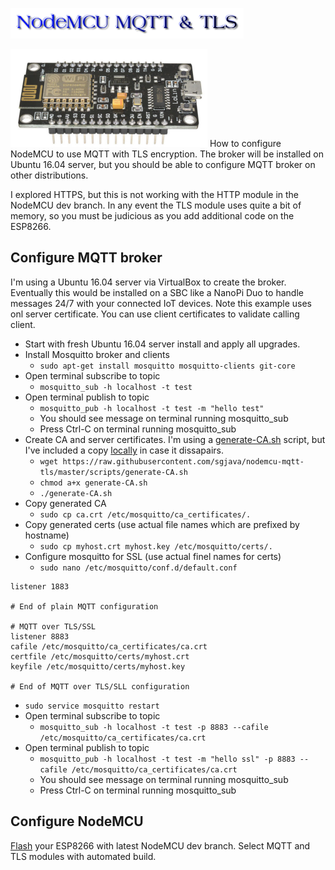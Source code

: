 ![Title](images/title.png)

![ESP8266 LoLin V3 NodeMCU](images/esp8266.png)
How to configure NodeMCU to use MQTT with TLS encryption. The broker will be
installed on Ubuntu 16.04 server, but you should be able to configure MQTT
broker on other distributions.

I explored HTTPS, but this is not working with the HTTP module in the NodeMCU
dev branch. In any event the TLS module uses quite a bit of memory, so you must
be judicious as you add additional code on the ESP8266.

## Configure MQTT broker
I'm using a Ubuntu 16.04 server via VirtualBox to create the broker. Eventually
this would be installed on a SBC like a NanoPi Duo to handle messages 24/7 with
your connected IoT devices. Note this example uses onl server certificate. You
can use client certificates to validate calling client.
* Start with fresh Ubuntu 16.04 server install and apply all upgrades.
* Install Mosquitto broker and clients
    * `sudo apt-get install mosquitto mosquitto-clients git-core`
* Open terminal subscribe to topic
    * `mosquitto_sub -h localhost -t test`
* Open terminal publish to topic
    * `mosquitto_pub -h localhost -t test -m "hello test"`
    * You should see message on terminal running mosquitto_sub
    * Press Ctrl-C on terminal running mosquitto_sub
* Create CA and server certificates. I'm using a [generate-CA.sh](https://github.com/owntracks/tools/raw/master/TLS/generate-CA.sh)
script, but I've included a copy [locally](https://raw.githubusercontent.com/sgjava/nodemcu-mqtt-tls/master/scripts/generate-CA.sh) in case it dissapairs. 
    * `wget https://raw.githubusercontent.com/sgjava/nodemcu-mqtt-tls/master/scripts/generate-CA.sh`
    * `chmod a+x generate-CA.sh`
    * `./generate-CA.sh`
* Copy generated CA
    * `sudo cp ca.crt /etc/mosquitto/ca_certificates/.`
* Copy generated certs (use actual file names which are prefixed by hostname)
    * `sudo cp myhost.crt myhost.key /etc/mosquitto/certs/.`
* Configure mosquitto for SSL (use actual finel names for certs)
    * `sudo nano /etc/mosquitto/conf.d/default.conf`
```# Plain MQTT protocol
listener 1883

# End of plain MQTT configuration

# MQTT over TLS/SSL
listener 8883
cafile /etc/mosquitto/ca_certificates/ca.crt
certfile /etc/mosquitto/certs/myhost.crt
keyfile /etc/mosquitto/certs/myhost.key

# End of MQTT over TLS/SLL configuration
```
* `sudo service mosquitto restart`
* Open terminal subscribe to topic
    * `mosquitto_sub -h localhost -t test -p 8883 --cafile /etc/mosquitto/ca_certificates/ca.crt`
* Open terminal publish to topic
    * `mosquitto_pub -h localhost -t test -m "hello ssl" -p 8883 --cafile /etc/mosquitto/ca_certificates/ca.crt`
    * You should see message on terminal running mosquitto_sub
    * Press Ctrl-C on terminal running mosquitto_sub

## Configure NodeMCU
[Flash](https://github.com/sgjava/nodemcu-lolin) your ESP8266 with latest
NodeMCU dev branch. Select MQTT and TLS modules with automated build.



